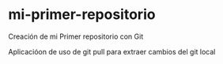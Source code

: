# mi-primer-repositorio
Creación de mi Primer repositorio con Git

Aplicacióon de uso de git pull para extraer cambios del git local
